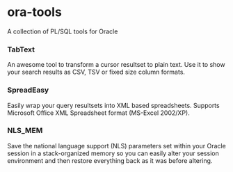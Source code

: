 # ora-tools
A collection of PL/SQL tools for Oracle

### TabText
An awesome tool to transform a cursor resultset to plain text. Use it to show your search results as CSV, TSV or fixed size column formats.

### SpreadEasy
Easily wrap your query resultsets into XML based spreadsheets. Supports Microsoft Office XML Spreadsheet format (MS-Excel 2002/XP).

### NLS_MEM
Save the national language support (NLS) parameters set within your Oracle session in a stack-organized memory so you can easily alter your 
session environment and then restore everything back as it was before altering.